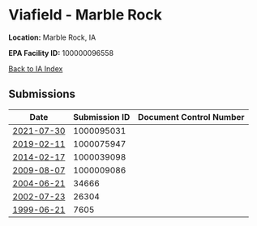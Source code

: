 # Viafield - Marble Rock

**Location:** Marble Rock, IA

**EPA Facility ID:** 100000096558

[Back to IA Index](../../index.md)

## Submissions

| Date | Submission ID | Document Control Number |
|------|--------------|-------------------------|
| [2021-07-30](submissions/1000095031.md) | 1000095031 |  |
| [2019-02-11](submissions/1000075947.md) | 1000075947 |  |
| [2014-02-17](submissions/1000039098.md) | 1000039098 |  |
| [2009-08-07](submissions/1000009086.md) | 1000009086 |  |
| [2004-06-21](submissions/34666.md) | 34666 |  |
| [2002-07-23](submissions/26304.md) | 26304 |  |
| [1999-06-21](submissions/7605.md) | 7605 |  |
